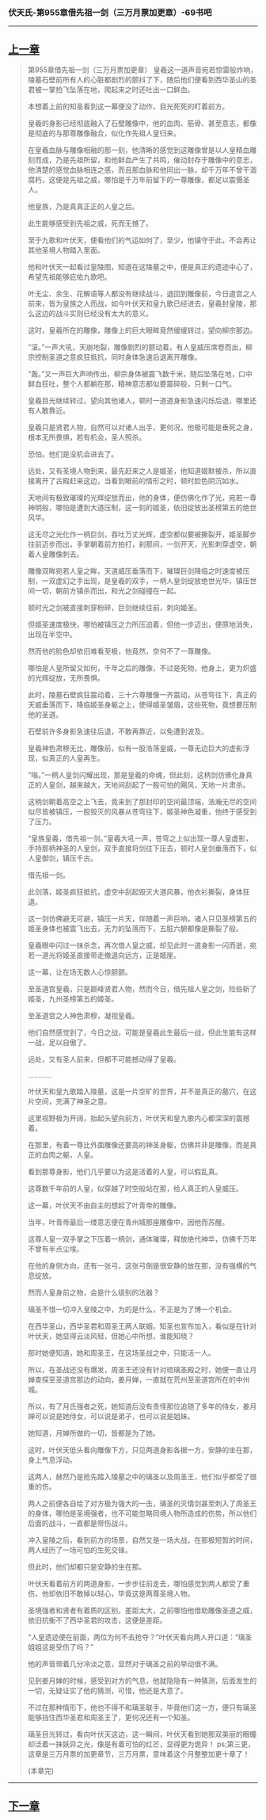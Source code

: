 ### 伏天氏-第955章借先祖一剑（三万月票加更章）-69书吧

--------
[上一章](./188a1d9e214d9ed8cd13255011712c32.md)
--------


>
>
>
>第955章借先祖一剑（三万月票加更章）
>皇羲这一道声音宛若惊雷般炸响，陵墓石壁前所有人的心脏都剧烈的颤抖了下，随后他们便看到西华圣山的圣君被一掌拍飞坠落在地，爬起来之时还吐出一口鲜血。
>
>本想着上前的知圣看到这一幕便没了动作，目光死死的盯着前方。
>
>皇羲的身影已经彻底融入了石壁雕像中，他的血肉、筋骨、甚至意志，都像是彻底的与那尊雕像融合，似化作先祖人皇归来。
>
>在皇羲血脉与雕像相融的那一刻，他清晰的感觉到这雕像曾是以人皇精血雕刻而成，乃是先祖所留，和他鲜血产生了共鸣，催动封存于雕像中的意志，他清楚的感觉血脉相连之感，而且那血脉和他同出一脉，却千万年不曾干涸腐朽，这便是先祖之威，哪怕是千万年前留下的一尊雕像，都足以震慑圣人。
>
>他皇族，乃是真真正正的人皇之后。
>
>此生能够感受到先祖之威，死而无憾了。
>
>至于九歌和叶伏天，便看他们的气运如何了，至少，他镇守于此，不会再让其他圣境人物踏入里面。
>
>他和叶伏天一起看过皇陵图，知道在这陵墓之中，便是真正的遗迹中心了，希望先祖能够庇佑九歌吧。
>
>叶无尘、余生、花解语等人都没有继续战斗，退回到雕像前，今日道宫之人前来，皆为皇族之人而战，如今叶伏天和皇九歌已经进去，皇羲封皇陵，那么这边的战斗实则已经没有太大的意义。
>
>这时，皇羲所在的雕像，雕像上的巨大眼眸竟然缓缓转过，望向柳宗那边。
>
>“滚。”一声大吼，天崩地裂，雕像剧烈的颤动着，有人皇威压席卷而出，柳宗控制圣道之意疯狂抵抗，同时身体急速后退离开雕像。
>
>“轰。”又一声巨大声响传出，柳宗身体被震飞数千米，随后坠落在地，口中鲜血狂吐，整个人都躺在那，精神意志都似要震碎般，只剩一口气。
>
>皇羲目光继续转过，望向其他诸人，顿时一道道身影急速闪烁后退，哪里还有人敢靠近。
>
>皇羲只是贤君人物，自然可以对诸人出手，更何况，他极可能是垂死之身，根本无所畏惧，若有机会，圣人照杀。
>
>恐怕，他们是没机会进去了。
>
>远处，又有圣境人物到来，最先赶来之人是姬圣，他知道姬默被杀，所以直接离开了古殿赶来这边，当看到眼前的情形之时，顿时脸色阴沉如水。
>
>天地间有极致璀璨的光辉绽放而出，他的身体，便仿佛化作了光，宛若一尊神明般，哪怕是遭到大道压制，这一刻的姬圣，依旧绽放出圣榜第五的绝世风华。
>
>这无尽之光化作一柄巨剑，吞吐万丈光辉，虚空都似要被撕裂开，姬圣脚步往前迈步而出，手掌朝着前方拍打，刹那间，一剑开天，光影刺穿虚空，朝着人皇雕像刺去。
>
>雕像双眸宛若人皇之眸，天道威压垂落而下，璀璨巨剑降临之时速度被压制，一双虚幻之手出现，是皇羲的双手，一柄人皇剑绽放绝世光华，镇压世间一切，朝前方镇杀而出，和光之剑碰撞在一起。
>
>顿时光之剑被直接刺穿粉碎，巨剑继续往前，刺向姬圣。
>
>但姬圣速度极快，哪怕被镇压之力所压迫着，但他一步迈出，便原地消失，出现在半空中。
>
>然而他的脸色却依旧难看至极，他竟然，奈何不了一尊雕像。
>
>哪怕是人皇所留又如何，千年之后的雕像，不过是死物，他身上，更为炽盛的光辉绽放，无所畏惧。
>
>此时，陵墓石壁疯狂震动着，三十六尊雕像一齐震动，从苍穹往下，真正的天威垂落而下，降临姬圣身躯之上，使得姬圣皱眉，这些死物，竟想要压制他的圣道。
>
>石壁前许多身影急速往后退，不敢再靠近，以免遭到波及。
>
>皇羲神色肃穆无比，雕像前，似有一股浩荡皇威，一尊无边巨大的虚影浮现，似真正的人皇再生。
>
>“嗡。”一柄人皇剑闪耀出现，那是皇羲的命魂，但此刻，这柄剑仿佛化身真正的人皇剑，越来越大，天地间刮起了一股可怕的飓风，天地一片肃杀。
>
>这柄剑朝着高空之上飞去，竟来到了那封印的空间最顶端，浩瀚无尽的空间似尽皆被镇压，一股毁灭的风暴从苍穹往下，姬圣神色凝重，他终于感受到了压力。
>
>“皇族皇羲，借先祖一剑。”皇羲大吼一声，苍穹之上似出现一尊人皇虚影，手持那柄神圣的人皇剑，双手直接将剑往下压去，顿时人皇剑垂落而下，似人皇御剑，镇压千古。
>
>借先祖一剑。
>
>此剑落，姬圣疯狂抵抗，虚空中刮起毁灭大道风暴，他衣衫撕裂，身体狂退。
>
>这一剑仿佛避无可避，镇压一片天，伴随着一声巨响，诸人只见圣榜第五的姬圣身体也被震飞出去，无力的坠落而下，五脏六腑都像是撕裂了般。
>
>皇羲眼中闪过一抹杀念，再次借人皇之威，却见此时一道身影一闪而逝，宛若一道光将姬圣直接带走撤退向远方，正是姬崖。
>
>这一幕，让在场无数人心惊胆颤。
>
>至圣道宫皇羲，只是巅峰贤君人物，然而今日，借先祖人皇之剑，险些斩了姬圣，九州圣榜第五的姬圣。
>
>至圣道宫之人神色肃穆，凝视皇羲。
>
>他们自然感觉到了，今日之战，可能是皇羲此生最后一战，但此生能有这样一战，足以自傲了。
>
>远处，又有圣人前来，但都不可能撼动得了皇羲。
>
>…………
>
>叶伏天和皇九歌踏入陵墓，这是一片空旷的世界，并不是真正的墓穴，在这片空间，充满了神圣之意。
>
>这里视野极为开阔，抬起头望向前方，叶伏天和皇九歌内心都深深的震撼着。
>
>在那里，有着一尊比外面雕像还要高的神圣身躯，仿佛并非是雕像，而是真正的血肉之躯，人皇。
>
>看到那尊身影，他们几乎要以为这是活着的人皇，可以假乱真。
>
>这尊数千年前的人皇，似穿越了时空般站在那，给人真正的人皇威压。
>
>这一幕，叶伏天不由自主的想起了叶青帝的雕像。
>
>当年，叶青帝最后一缕意志便在青州城那座雕像中，因他而苏醒。
>
>这尊人皇一双手掌之下压着一柄剑，通体璀璨，释放绝代神华，仿佛千万年不曾有半点尘埃。
>
>在他的身侧方向，还有一张弓，这张弓倒是很安静的放在那，没有强横的气息绽放。
>
>然而人皇身前之物，会是什么级别的法器？
>
>璃圣不惜一切冲入皇陵之中，为的是什么，不正是为了博一个机会。
>
>在西华圣山，西华圣君和周圣王两人联姻，知圣也宣布加入，看似是在针对叶伏天，她显得云淡风轻，但她心中所想，谁能知晓？
>
>那时她便知道，她和周圣王，在这场圣战之中，只能活一人。
>
>所以，在圣战还没有爆发，周圣王还没有针对琉璃圣殿之时，她便一直让月婵查探至圣道宫那边的动向，姜月婵，一直就在荒州至圣道宫所在的中州城。
>
>所以，有了月氏强者之死，她知道后没有责怪那位追随了多年的侍女，姜月婵可以说是她侍女，可以说是弟子，也可以说是姐妹。
>
>她知道，月婵所做的一切，皆都是为了她。
>
>这时，叶伏天低头看向雕像下方，只见两道身影各据一方，安静的坐在那，身上气息浮动。
>
>这两人，赫然乃是抢先踏入陵墓之中的璃圣以及周圣王，他们似乎都受了很重的伤。
>
>两人之前便各自给了对方极为强大的一击，璃圣的灭情剑甚至刺入了周圣王的身体，哪怕是圣境强者，也不可能忽略同境人物所造成的伤势，所以他们后面的战斗，一直都是带伤战斗。
>
>冲入皇陵之后，看到前方的场景，自然又是一场大战，在那极短暂的时间，两人经历了一场可怕的生死交锋。
>
>但此时，他们却都只是安静的坐在那。
>
>叶伏天看着前方的两道身影，一步步往前走去，哪怕感觉到两人都受了重伤，他却依旧不敢掉以轻心，毕竟这是两尊圣境人物。
>
>圣境强者和贤者有着质的区别，差距太大，之前哪怕他借助雕像圣道之威，依旧抗衡不了西华圣君的攻击，这便是差距。
>
>“人皇遗迹便在前面，两位为何不去抢夺？”叶伏天看向两人开口道：“璃圣姐姐这是受伤了吗？”
>
>他的声音带着几分冷淡之意，显然对于璃圣之前的举动很不满。
>
>见到姜月婵的时候，感受到对方的气息，他就隐隐有一种猜测，后面发生的一切，无疑证实了他的猜测，可惜，他还是大意了。
>
>不过在那种情形下，他也不得不和璃圣联手，毕竟他们这一方，便只有璃圣能够挡住西华圣君和周圣王了，更何况还有一个知圣。
>
>璃圣目光转过，看向叶伏天这边，这一瞬间，叶伏天看到她那双美丽的眼瞳却泛着一抹妖异之光，像是有着可怕的红芒，显得更为诡异！
>ps;第三更，这章是三万月票的加更章节，三万月票，意味着这个月整整加更十章了！
>
>(本章完)
>
>

--------
[下一章](./f5321c9e536ce742ae97ea262689bebf.md)
--------
